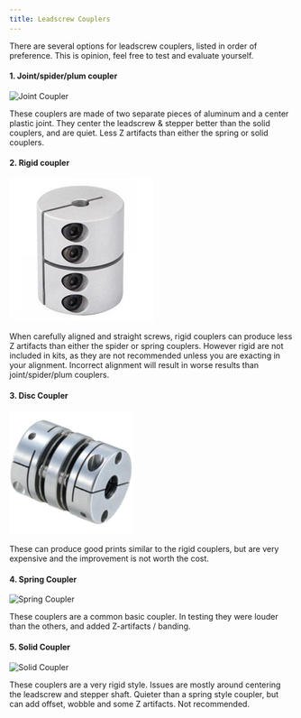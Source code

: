 ```yaml
---
title: Leadscrew Couplers
---
```


There are several options for leadscrew couplers, listed in order of preference.  This is opinion, feel free to test and evaluate yourself.

#### 1. Joint/spider/plum coupler
![Joint Coupler](images/joint_coupler.jpg)

These couplers are made of two separate pieces of aluminum and a center plastic joint. They center the leadscrew & stepper better than the solid couplers, and are quiet. Less Z artifacts than either the spring or solid couplers.

#### 2. Rigid coupler
![Rigid Coupler](images/rigid_coupler.png)

When carefully aligned and straight screws, rigid couplers can produce less Z artifacts than either the spider or spring couplers. However rigid are not included in kits, as they are not recommended unless you are exacting in your alignment. Incorrect alignment will result in worse results than joint/spider/plum couplers.

#### 3. Disc Coupler
![Disc coupler](images/disc_coupler.png)

These can produce good prints similar to the rigid couplers, but are very expensive and the improvement is not worth the cost.

#### 4. Spring Coupler
![Spring Coupler](images/spring_coupler.jpg)

These couplers are a common basic coupler. In testing they were louder than the others, and added Z-artifacts / banding.

#### 5. Solid Coupler
![Solid Coupler](images/solid_coupler.jpg)

These couplers are a very rigid style. Issues are mostly around centering the leadscrew and stepper shaft.  Quieter than a spring style coupler, but can add offset, wobble and some Z artifacts. Not recommended.

